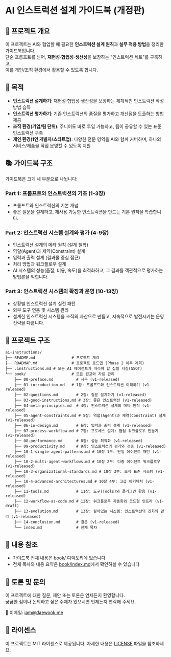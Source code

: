 # AI 인스트럭션 설계 가이드북 (개정판)

## 📌 프로젝트 개요
이 프로젝트는 AI와 협업할 때 필요한 **인스트럭션 설계 원칙**과 **실무 적용 방법**을 정리한 가이드북입니다.  
단순 프롬프트를 넘어, **재현성·협업성·생산성**을 보장하는 "인스트럭션 세트"를 구축하고,  
이를 개인/조직 환경에서 활용할 수 있도록 합니다.

## 🎯 목적
- **인스트럭션 설계하기**: 재현성·협업성·생산성을 보장하는 체계적인 인스트럭션 작성 방법 습득
- **인스트럭션 평가하기**: 기존 인스트럭션의 품질을 평가하고 개선점을 도출하는 방법 제공
- **조직 환경(기업/팀 단위)**: 주니어도 바로 투입 가능하고, 팀이 공유할 수 있는 표준 인스트럭션 구축
- **개인 환경(1인 개발자/스타트업)**: 다양한 전문 영역을 AI와 함께 커버하며, 하나의 서비스/제품을 직접 운영할 수 있도록 지원

## 📚 가이드북 구조
가이드북은 크게 세 부분으로 나뉩니다:

### Part 1: 프롬프트와 인스트럭션의 기초 (1-3장)
- 프롬프트와 인스트럭션의 기본 개념
- 좋은 질문을 설계하고, 재사용 가능한 인스트럭션을 만드는 기본 원칙을 학습합니다.

### Part 2: 인스트럭션 시스템 설계와 평가 (4-9장)
- 인스트럭션 설계의 메타 원칙 (설계 철학)
- 역할(Agent)과 제약(Constraint) 설계
- 입력과 출력 설계 (결과물 중심 접근)
- 처리 방법과 워크플로우 설계
- AI 시스템의 성능(품질, 비용, 속도)을 최적화하고, 그 결과를 객관적으로 평가하는 방법론을 익힙니다.

### Part 3: 인스트럭션 시스템의 확장과 운영 (10-13장)
- 상황별 인스트럭션 설계 실전 패턴
- 외부 도구 연동 및 시스템 관리
- 설계한 인스트럭션 시스템을 조직의 자산으로 만들고, 지속적으로 발전시키는 운영 전략을 다룹니다.

## 📂 프로젝트 구조
```plaintext
ai-instructions/
├── README.md                # 프로젝트 개요
├── ROADMAP.md               # 프로젝트 로드맵 (Phase 2 이후 계획)
├── .instructions.md # 모든 AI 에이전트가 따라야 할 집필 지침(SSOT)
└── book/                    # 모든 원고와 자료 관리
    ├── 00-preface.md          # 서문 (v1-released)
    ├── 01-introduction.md   # 1장: 프롬프트와 인스트럭션 이해하기 (v1-released)
    ├── 02-questions.md        # 2장: 질문 설계하기 (v1-released)
    ├── 03-good-instructions.md # 3장: 좋은 인스트럭션 (v1-released)
    ├── 04-meta-principles.md  # 4장: 인스트럭션 설계의 메타 원칙 (v1-released)
    ├── 05-agent-constraints.md # 5장: 역할(Agent)과 제약(Constraint) 설계 (v1-released)
    ├── 06-io-design.md        # 6장: 입력과 출력 설계 (v1-released)
    ├── 07-process-workflow.md # 7장: 프로세스 설계: 협업 워크플로우 만들기 (v1-released)
    ├── 08-performance.md      # 8장: 성능 최적화 (v1-released)
    ├── 09-productivity.md     # 9장: 인스트럭션의 평가와 검증 (v1-released)
    ├── 10-1-single-agent-patterns.md # 10장 1부: 단일 에이전트 패턴 (v1-released)
    ├── 10-2-multi-agent-workflows.md # 10장 2부: 다중 에이전트 워크플로우 (v1-released)
    ├── 10-3-organizational-standards.md # 10장 3부: 조직 표준 시스템 (v1-released)
    ├── 10-4-advanced-architectures.md # 10장 4부: 고급 아키텍처 (v1-released)
    ├── 11-tools.md            # 11장: 도구(Tools)와 플러그인 활용 (v1-released)
    ├── 12-workflow-as-code.md # 12장: 워크플로우 자동화와 코드형 인프라 (v1-draft)
    ├── 13-evolution.md        # 13장: 살아있는 시스템: 인스트럭션의 진화와 관리 (v1-released)
    ├── 14-conclusion.md       # 결론 (v1-released)
    └── index.md               # 전체 목차
```

## 📖 내용 참조
- 가이드북 전체 내용은 [book/](book/) 디렉토리에 있습니다
- 전체 목차와 내용 요약은 [book/index.md](book/index.md)에서 확인하실 수 있습니다

## 💬 토론 및 문의
이 프로젝트에 대한 질문, 제안 또는 토론은 언제든지 환영합니다.  
궁금한 점이나 논의하고 싶은 주제가 있으시면 언제든지 연락해 주세요.

📧 이메일: iam@daewook.me

## 📄 라이센스
이 프로젝트는 MIT 라이센스로 제공됩니다. 자세한 내용은 [LICENSE](LICENSE) 파일을 참조하세요.